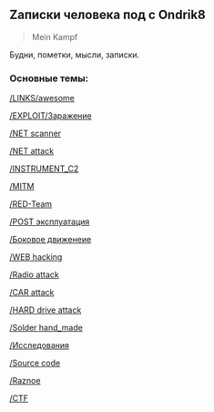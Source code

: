 ## Zаписки человека под c Ondrik8 
>Mein Kampf

Будни, пометки, мысли, записки.

### Основные темы:
[/LINKS/awesome](https://github.com/enaqx/awesome-pentest)

[/EXPLOIT/Заражение](https://ondrik8.github.io/exploit/)

[/NET scanner](https://github.com/Ondrik8/blog.github.io/edit/master/README.md)

[/NET attack](https://github.com/Ondrik8/blog.github.io/edit/master/README.md)

[/INSTRUMENT_C2](https://github.com/Ondrik8/blog.github.io/edit/master/README.md)

[/MITM](https://github.com/Ondrik8/blog.github.io/edit/master/README.md)

[/RED-Team](https://github.com/Ondrik8/blog.github.io/edit/master/README.md)

[/POST эксплуатация](https://github.com/Ondrik8/blog.github.io/edit/master/README.md)

[/Боковое движенеие](https://github.com/Ondrik8/blog.github.io/edit/master/README.md)

[/WEB hacking](https://github.com/Ondrik8/blog.github.io/edit/master/README.md)

[/Radio attack](https://github.com/Ondrik8/blog.github.io/edit/master/README.md)

[/CAR attack](https://github.com/Ondrik8/blog.github.io/edit/master/README.md)

[/HARD drive attack](https://github.com/Ondrik8/blog.github.io/edit/master/README.md)

[/Solder hand_made](https://github.com/Ondrik8/blog.github.io/edit/master/README.md)

[/Исcледования](https://github.com/Ondrik8/blog.github.io/edit/master/README.md)

[/Source code](https://github.com/threatland/TL-BOTS/tree/master/TL.BOTNET)

[/Raznoe](https://github.com/Ondrik8/blog.github.io/edit/master/README.md)

[/CTF](https://github.com/Ondrik8/blog.github.io/edit/master/README.md)

